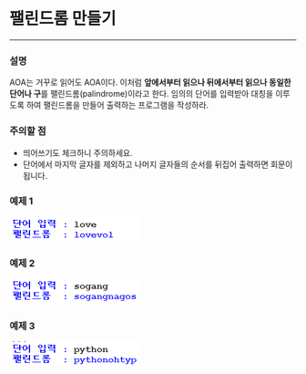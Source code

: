 # 팰린드롬 만들기
****
### 설명
AOA는 거꾸로 읽어도 AOA이다. 이처럼 **앞에서부터 읽으나 뒤에서부터 읽으나 동일한 단어나 구**를 팰린드롬(palindrome)이라고 한다. 임의의 단어를 입력받아 대칭을 이루도록 하여 팰린드롬을 만들어 출력하는 프로그램을 작성하라.

### 주의할 점
- 띄어쓰기도 체크하니 주의하세요.
- 단어에서 마지막 글자를 제외하고 나머지 글자들의 순서를 뒤집어 출력하면 회문이 됩니다.

### 예제 1
![](/week03/p3/00.png)

### 예제 2
![](/week03/p3/01.png)

### 예제 3
![](/week03/p3/02.png)
